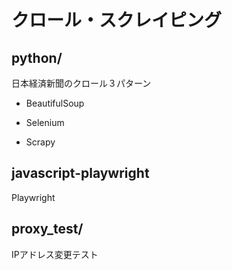 # クロール・スクレイピング


## python/
日本経済新聞のクロール３パターン

- BeautifulSoup

- Selenium

- Scrapy

## javascript-playwright
Playwright


## proxy_test/
IPアドレス変更テスト
